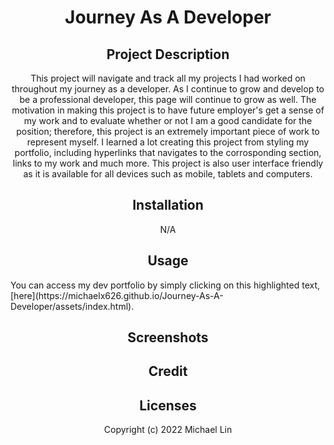<h1 align="center"> Journey As A Developer </h1>

<h2 align="center"> Project Description </h2>
<p align="center"> This project will navigate and track all my projects I had worked on throughout my journey as a developer. As I continue to grow and develop to be a professional developer, this page will continue to grow as well. The motivation in making this project is to have future employer's get a sense of my work and to evaluate whether or not I am a good candidate for the position; therefore, this project is an extremely important piece of work to represent myself. I learned a lot creating this project from styling my portfolio, including hyperlinks that navigates to the corrosponding section, links to my work and much more. This project is also user interface friendly as it is available for all devices such as mobile, tablets and computers.
  
<h2 align="center"> Installation </h2>
<p align="center"> N/A </p>

<h2 align="center"> Usage </h2>
You can access my dev portfolio by simply clicking on this highlighted text, [here](https://michaelx626.github.io/Journey-As-A-Developer/assets/index.html).

<h2 align="center"> Screenshots </h2>

<h2 align="center">  Credit </h2>

<h2 align="center"> Licenses </h2>
<p align="center"> Copyright (c) 2022 Michael Lin </p>
